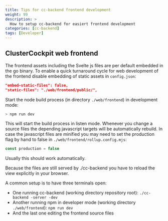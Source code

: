 ```yaml
---
title: Tips for cc-backend frontend development
weight: 99
description: >
  How to setup cc-backend for easiert frontend development
categories: [cc-backend]
tags: [Developer]
---
```


## ClusterCockpit web frontend

The frontend assets including the Svelte js files are per default embedded in
the go binary. To enable a quick turnaround cycle for web development of the
frontend disable embedding of static assets in `config.json`:

```json
"embed-static-files": false,
"static-files": "./web/frontend/public/",

```

Start the node build process (in directory `./web/frontend`) in development mode:

```sh
> npm run dev
```

This will start the build process in listen mode. Whenever you change a source
files the depending javascript targets will be automatically rebuild.
In case the javascript files are minified you may need to set the production
flag by hand to false in `./web/frontend/rollup.config.mjs`:

```mjs
const production = false
```

Usually this should work automatically.

Because the files are still served by ./cc-backend you have to reload the view
explicitly in your browser.

A common setup is to have three terminals open:

* One running cc-backend (working directory repository root): `./cc-backend -server -dev`
* Another running npm in developer mode (working directory `./web/frontend`): `npm run dev`
* And the last one editing the frontend source files
